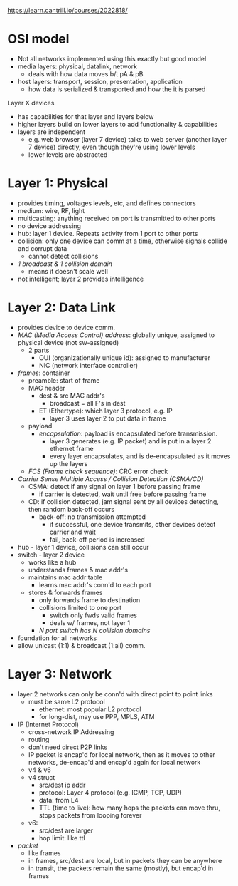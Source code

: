 https://learn.cantrill.io/courses/2022818/

# OSI model
- Not all networks implemented using this exactly but good model
- media layers: physical, datalink, network
  - deals with how data moves b/t pA & pB
- host layers: transport, session, presentation, application
  - how data is serialized & transported and how the it is parsed

Layer X devices
- has capabilities for that layer and layers below
- higher layers build on lower layers to add functionality & capabilities
- layers are independent
  - e.g. web browser (layer 7 device) talks to web server (another layer 7 device) directly, even though they're using lower levels
  - lower levels are abstracted

# Layer 1: Physical
- provides timing, voltages levels, etc, and defines connectors
- medium: wire, RF, light
- multicasting: anything received on port is transmitted to other ports
- no device addressing
- hub: layer 1 device. Repeats activity from 1 port to other ports
- collision: only one device can comm at a time, otherwise signals collide and corrupt data
  - cannot detect collisions
- *1 broadcast & 1 collision domain*
  - means it doesn't scale well
- not intelligent; layer 2 provides intelligence

# Layer 2: Data Link
- provides device to device comm.
- *MAC (Media Access Control) address*: globally unique, assigned to physical device (not sw-assigned)
  - 2 parts
    - OUI (organizationally unique id): assigned to manufacturer
    - NIC (network interface controller)
- *frames*: container
  - preamble: start of frame
  - MAC header
    - dest & src MAC addr's
      - broadcast = all F's in dest
    - ET (Ethertype): which layer 3 protocol, e.g. IP
      - layer 3 uses layer 2 to put data in frame
  - payload
    - *encapsulation*: payload is encapsulated before transmission.
      - layer 3 generates (e.g. IP packet) and is put in a layer 2 ethernet frame
      - every layer encapsulates, and is de-encapsulated as it moves up the layers
  - *FCS (Frame check sequence)*: CRC error check
- *Carrier Sense Multiple Access / Collision Detection (CSMA/CD)*
  - CSMA: detect if any signal on layer 1 before passing frame
    - if carrier is detected, wait until free before passing frame
  - CD: if collision detected, jam signal sent by all devices detecting, then random back-off occurs
    - back-off: no transmission attempted
      - if successful, one device transmits, other devices detect carrier and wait
      - fail, back-off period is increased
- hub - layer 1 device, collisions can still occur
- switch - layer 2 device
  - works like a hub
  - understands frames & mac addr's
  - maintains mac addr table
    - learns mac addr's conn'd to each port
  - stores & forwards frames
    - only forwards frame to destination
    - collisions limited to one port
      - switch only fwds valid frames
      - deals w/ frames, not layer 1
    - *N port switch has N collision domains*
- foundation for all networks
- allow unicast (1:1) & broadcast (1:all) comm.

# Layer 3: Network
- layer 2 networks can only be conn'd with direct point to point links
  - must be same L2 protocol
    - ethernet: most popular L2 protocol
    - for long-dist, may use PPP, MPLS, ATM
- IP (Internet Protocol)
  - cross-network IP Addressing
  - routing
  - don't need direct P2P links
  - IP packet is encap'd for local network, then as it moves to other networks, de-encap'd and encap'd again for local network
  - v4 & v6
  - v4 struct
    - src/dest ip addr
    - protocol: Layer 4 protocol (e.g. ICMP, TCP, UDP)
    - data: from L4
    - TTL (time to live): how many hops the packets can move thru, stops packets from looping forever
  - v6:
    - src/dest are larger
    - hop limit: like ttl
- *packet*
  - like frames
  - in frames, src/dest are local, but in packets they can be anywhere
  - in transit, the packets remain the same (mostly), but encap'd in frames
